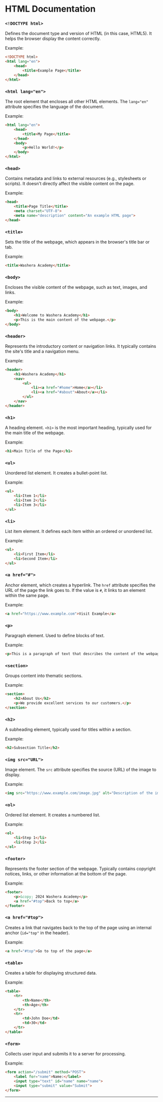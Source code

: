 
# HTML Documentation

### `<!DOCTYPE html>`
Defines the document type and version of HTML (in this case, HTML5). It helps the browser display the content correctly.

Example:
```html
<!DOCTYPE html>
<html lang="en">
    <head>
        <title>Example Page</title>
    </head>
</html>
```

### `<html lang="en">`
The root element that encloses all other HTML elements. The `lang="en"` attribute specifies the language of the document.

Example:
```html
<html lang="en">
    <head>
        <title>My Page</title>
    </head>
    <body>
        <p>Hello World!</p>
    </body>
</html>
```

### `<head>`
Contains metadata and links to external resources (e.g., stylesheets or scripts). It doesn't directly affect the visible content on the page.

Example:
```html
<head>
    <title>Page Title</title>
    <meta charset="UTF-8">
    <meta name="description" content="An example HTML page">
</head>
```

### `<title>`
Sets the title of the webpage, which appears in the browser's title bar or tab.

Example:
```html
<title>Washera Academy</title>
```

### `<body>`
Encloses the visible content of the webpage, such as text, images, and links.

Example:
```html
<body>
    <h1>Welcome to Washera Academy</h1>
    <p>This is the main content of the webpage.</p>
</body>
```

### `<header>`
Represents the introductory content or navigation links. It typically contains the site's title and a navigation menu.

Example:
```html
<header>
    <h1>Washera Academy</h1>
    <nav>
        <ul>
            <li><a href="#home">Home</a></li>
            <li><a href="#about">About</a></li>
        </ul>
    </nav>
</header>
```

### `<h1>`
A heading element. `<h1>` is the most important heading, typically used for the main title of the webpage.

Example:
```html
<h1>Main Title of the Page</h1>
```

### `<ul>`
Unordered list element. It creates a bullet-point list.

Example:
```html
<ul>
    <li>Item 1</li>
    <li>Item 2</li>
    <li>Item 3</li>
</ul>
```

### `<li>`
List item element. It defines each item within an ordered or unordered list.

Example:
```html
<ul>
    <li>First Item</li>
    <li>Second Item</li>
</ul>
```

### `<a href="#">`
Anchor element, which creates a hyperlink. The `href` attribute specifies the URL of the page the link goes to. If the value is `#`, it links to an element within the same page.

Example:
```html
<a href="https://www.example.com">Visit Example</a>
```

### `<p>`
Paragraph element. Used to define blocks of text.

Example:
```html
<p>This is a paragraph of text that describes the content of the webpage.</p>
```

### `<section>`
Groups content into thematic sections.

Example:
```html
<section>
    <h2>About Us</h2>
    <p>We provide excellent services to our customers.</p>
</section>
```

### `<h2>`
A subheading element, typically used for titles within a section.

Example:
```html
<h2>Subsection Title</h2>
```

### `<img src="URL">`
Image element. The `src` attribute specifies the source (URL) of the image to display.

Example:
```html
<img src="https://www.example.com/image.jpg" alt="Description of the image">
```

### `<ol>`
Ordered list element. It creates a numbered list.

Example:
```html
<ol>
    <li>Step 1</li>
    <li>Step 2</li>
</ol>
```

### `<footer>`
Represents the footer section of the webpage. Typically contains copyright notices, links, or other information at the bottom of the page.

Example:
```html
<footer>
    <p>&copy; 2024 Washera Academy</p>
    <a href="#top">Back to top</a>
</footer>
```

### `<a href="#top">`
Creates a link that navigates back to the top of the page using an internal anchor (`id="top"` in the header).

Example:
```html
<a href="#top">Go to top of the page</a>
```

### `<table>`
Creates a table for displaying structured data.

Example:
```html
<table>
    <tr>
        <th>Name</th>
        <th>Age</th>
    </tr>
    <tr>
        <td>John Doe</td>
        <td>30</td>
    </tr>
</table>
```

### `<form>`
Collects user input and submits it to a server for processing.

Example:
```html
<form action="/submit" method="POST">
    <label for="name">Name:</label>
    <input type="text" id="name" name="name">
    <input type="submit" value="Submit">
</form>
```

---

